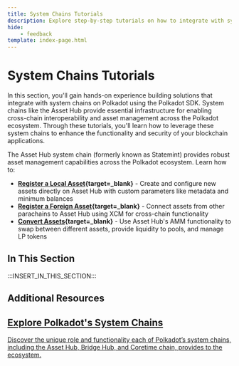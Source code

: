 ```yaml
---
title: System Chains Tutorials
description: Explore step-by-step tutorials on how to integrate with system parachains, such as the Asset Hub chain, within the Polkadot ecosystem.
hide: 
    - feedback
template: index-page.html
---
```


# System Chains Tutorials

In this section, you'll gain hands-on experience building solutions that integrate with system chains on Polkadot using the Polkadot SDK. System chains like the Asset Hub provide essential infrastructure for enabling cross-chain interoperability and asset management across the Polkadot ecosystem. Through these tutorials, you'll learn how to leverage these system chains to enhance the functionality and security of your blockchain applications.

The Asset Hub system chain (formerly known as Statemint) provides robust asset management capabilities across the Polkadot ecosystem. Learn how to:

- **[Register a Local Asset](/tutorials/polkadot-sdk/system-chains/asset-hub/register-local-asset/){target=\_blank}** - Create and configure new assets directly on Asset Hub with custom parameters like metadata and minimum balances
- **[Register a Foreign Asset](/tutorials/polkadot-sdk/system-chains/asset-hub/register-foreign-asset/){target=\_blank}** - Connect assets from other parachains to Asset Hub using XCM for cross-chain functionality 
- **[Convert Assets](/tutorials/polkadot-sdk/system-chains/asset-hub/asset-conversion/){target=\_blank}** - Use Asset Hub's AMM functionality to swap between different assets, provide liquidity to pools, and manage LP tokens


## In This Section

:::INSERT_IN_THIS_SECTION:::

## Additional Resources

<div class="subsection-wrapper">
  <div class="card">
    <a href="/polkadot-protocol/architecture/system-chains/asset-hub/" target="_blank">
      <h2 class="title">Explore Polkadot's System Chains</h2>
      <p class="description">Discover the unique role and functionality each of Polkadot’s system chains, including the Asset Hub, Bridge Hub, and Coretime chain, provides to the ecosystem.</p>
    </a>
  </div>
</div>
